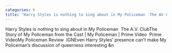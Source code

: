 ```yaml
---
categories: h
title: "Harry Styles is nothing to sing about in My Policeman  The AV Club"
---
```

Harry Styles is nothing to sing about in My Policeman&nbsp;&nbsp;The A.V. ClubThe Story of My Policeman from the Cast | My Policeman | Prime Video&nbsp;&nbsp;Prime VideoMy Policeman Review&nbsp;&nbsp;IGNEven Harry Styles’ presence can’t make My Policeman’s discussion of queerness interesting&nbsp;&n